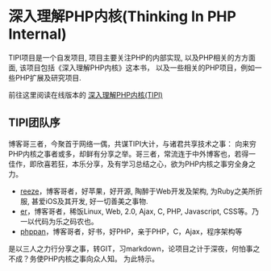 # 深入理解PHP内核(Thinking In PHP Internal)

TIPI项目是一个自发项目,	项目主要关注PHP的内部实现, 以及PHP相关的方方面面, 该项目包括《深入理解PHP内核》这本书，
以及一些相关的PHP项目，例如一些PHP扩展及研究项目.

前往这里阅读在线版本的 [深入理解PHP内核(TIPI)][project-url]


## TIPI团队序
博客哥三者，今聚首于网络一偶，共谋TIPI大计，与诸君共享技术之事：
向来穷PHP内核之事者或多，却鲜有分享之举。哥三者，常流连于中外博客也，若得一佳作，即欣喜若狂，本乐分享，及有学习总结之心，欲为PHP内核之事穷全身之力。

* [reeze](http://reeze.cn)，博客哥者，好苹果，好开源, 陶醉于Web开发及架构, 为Ruby之美所折服, 甚爱iOS及其开发, 好一切善美之事物. 
* [er](http://www.zhangabc.com)，博客哥者，稀饭Linux, Web, 2.0, Ajax, C, PHP, Javascript, CSS等。乃一以代码为乐之码农也。 
* [phppan](http://www.phppan.com/)，博客哥者，好书，好PHP，亲于PHP，C，Ajax，程序架构等

是以三人之力行分享之事，转GIT，习markdown，论项目之计于深夜，何怕事之不成？务使PHP内核之事向众人知。
为此特示。

[project-url]: http://www.php-internal.com/
